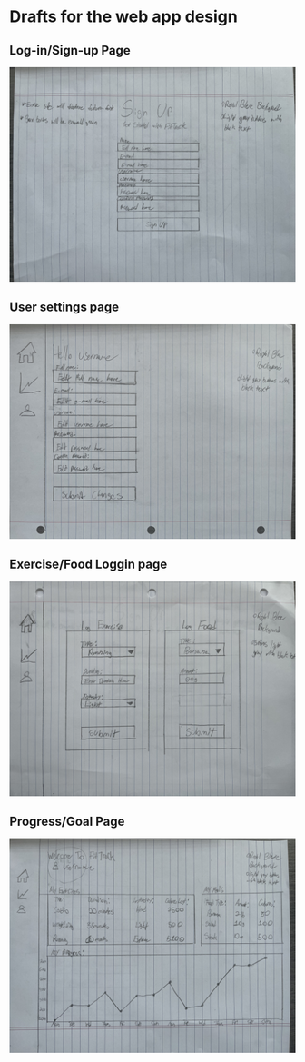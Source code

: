 # Drafts for the web app design

## Log-in/Sign-up Page
![*Login Page Concept*](./images/sign-up-page.jpg "Login Page")

## User settings page
![*Settings Page Concept*](./images/settings-page.jpg "Settings Page")

## Exercise/Food Loggin page
![*Exercise/Food Log Page Concept*](./images/log-page.jpg "Exercise/Food Log Page")

## Progress/Goal Page
![*Progress/Goal Page Concept*](./images/progress-page.jpg "Progress/Goal Page")